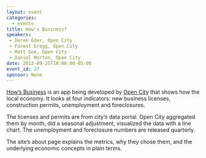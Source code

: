 ```yaml
---
layout: event
categories: 
  - events
title: How's Business?
speakers:
 - Derek Eder, Open City
 - Forest Gregg, Open City
 - Matt Gee, Open City
 - Daniel Morton, Open City
date: 2012-09-25T18:00:00-05:00
event_id: 27
sponsor: None
---
```


[How’s Business](http://howsbusinesschicago.org/) is an app being developed by [Open City](http://opencityapps.org/) that shows how the local economy. It looks at four indicators: new business licenses, construction permits, unemployment and foreclosures. 

The licenses and permits are from city’s data portal. Open City aggregated them by month, did a seasonal adjustment, visualized the data with a line chart. The unemployment and foreclosure numbers are released quarterly. 

The site’s about page explains the metrics, why they chose them, and the underlying economic concepts in plain terms. 
